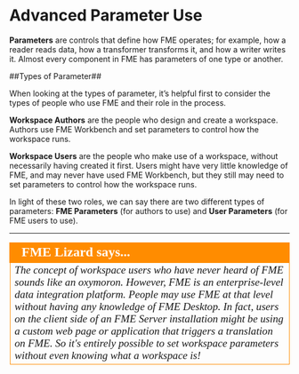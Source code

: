 # Advanced Parameter Use #

**Parameters** are controls that define how FME operates; for example, how a reader reads data, how a transformer transforms it, and how a writer writes it. Almost every component in FME has parameters of one type or another.

##Types of Parameter##

When looking at the types of parameter, it’s helpful first to consider the types of people who use FME and their role in the process.

**Workspace Authors** are the people who design and create a workspace. Authors use FME Workbench and set parameters to control how the workspace runs.

**Workspace Users** are the people who make use of a workspace, without necessarily having created it first. Users might have very little knowledge of FME, and may never have used FME Workbench, but they still may need to set parameters to control how the workspace runs.

In light of these two roles, we can say there are two different types of parameters: **FME Parameters** (for authors to use) and **User Parameters** (for FME users to use).

---

<!--Person X Says Section-->

<table style="border-spacing: 0px">
<tr>
<td style="vertical-align:middle;background-color:darkorange;border: 2px solid darkorange">
<i class="fa fa-quote-left fa-lg fa-pull-left fa-fw" style="color:white;padding-right: 12px;vertical-align:text-top"></i>
<span style="color:white;font-size:x-large;font-weight: bold;font-family:serif">FME Lizard says...</span>
</td>
</tr>

<tr>
<td style="border: 1px solid darkorange">
<span style="font-family:serif; font-style:italic; font-size:larger">
The concept of workspace users who have never heard of FME sounds like an oxymoron. However, FME is an enterprise-level data integration platform. People may use FME at that level without having any knowledge of FME Desktop. In fact, users on the client side of an FME Server installation might be using a custom web page or application that triggers a translation on FME. So it's entirely possible to set workspace parameters without even knowing what a workspace is!
</span>
</td>
</tr>
</table>
